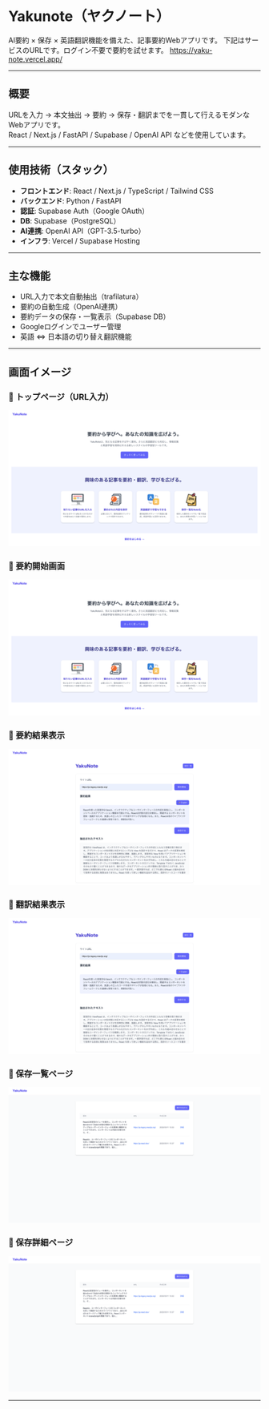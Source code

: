 # Yakunote（ヤクノート）

AI要約 × 保存 × 英語翻訳機能を備えた、記事要約Webアプリです。
下記はサービスのURLです。ログイン不要で要約を試せます。
https://yaku-note.vercel.app/

---

##  概要

URLを入力 → 本文抽出 → 要約 → 保存・翻訳までを一貫して行えるモダンなWebアプリです。  
React / Next.js / FastAPI / Supabase / OpenAI API などを使用しています。

---

##  使用技術（スタック）

- **フロントエンド**: React / Next.js / TypeScript / Tailwind CSS
- **バックエンド**: Python / FastAPI
- **認証**: Supabase Auth（Google OAuth）
- **DB**: Supabase（PostgreSQL）
- **AI連携**: OpenAI API（GPT-3.5-turbo）
- **インフラ**: Vercel / Supabase Hosting

---

## 主な機能

-  URL入力で本文自動抽出（trafilatura）
-  要約の自動生成（OpenAI連携）
-  要約データの保存・一覧表示（Supabase DB）
-  Googleログインでユーザー管理
-  英語 ⇔ 日本語の切り替え翻訳機能

---

## 画面イメージ

### 🔹 トップページ（URL入力）
![トップ](./public/images/top.png)

### 🔹 要約開始画面
![トップ](./public/images/top.png)

### 🔹 要約結果表示
![要約結果](./public/images/summary.png)

### 🔹 翻訳結果表示
![要約結果](./public/images/summary.png)

### 🔹 保存一覧ページ
![保存一覧](./public/images/list.png)

### 🔹 保存詳細ページ
![保存一覧](./public/images/list.png)


---

